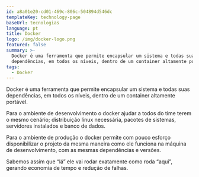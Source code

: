 ```yaml
---
id: a8a01e20-cd01-469c-806c-504894d546dc
templateKey: technology-page
baseUrl: tecnologias
language: pt
title: Docker
logo: /img/docker-logo.png
featured: false
summary: >-
  Docker é uma ferramenta que permite encapsular um sistema e todas suas
  dependências, em todos os níveis, dentro de um container altamente portável.
tags:
  - Docker
---
```

Docker é uma ferramenta que permite encapsular um sistema e todas suas dependências, em todos os níveis, dentro de um container altamente portável.

Para o ambiente de desenvolvimento o docker ajudar a todos do time terem o mesmo cenário; distribuição linux necessária, pacotes de sistemas, servidores instalados e banco de dados.

Para o ambiente de produção o docker permite com pouco esforço disponibilizar o projeto da mesma maneira como ele funciona na máquina de desenvolvimento, com as mesmas dependências e versões. 

Sabemos assim que “lá” ele vai rodar exatamente como roda “aqui”, gerando economia de tempo e redução de falhas.
